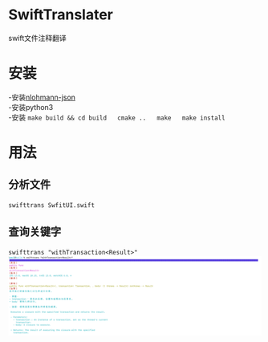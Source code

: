 # SwiftTranslater
 swift文件注释翻译

# 安装
-安装[nlohmann-json](https://github.com/nlohmann/json)  
-安装python3  
-安装
`
make build && cd build  
cmake ..  
make  
make install
`
# 用法  
## 分析文件  
`swifttrans SwfitUI.swift`  
## 查询关键字  
`swifttrans "withTransaction<Result>"`  
![结果](https://github.com/Marspacecraft/SwiftTranslater/blob/main/pic.png)

